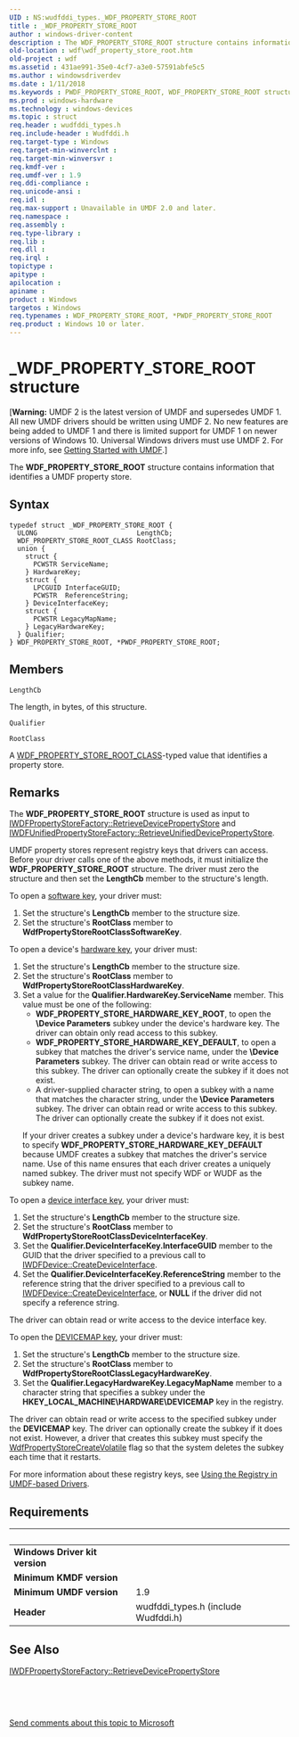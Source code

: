 ```yaml
---
UID : NS:wudfddi_types._WDF_PROPERTY_STORE_ROOT
title : _WDF_PROPERTY_STORE_ROOT
author : windows-driver-content
description : The WDF_PROPERTY_STORE_ROOT structure contains information that identifies a UMDF property store.
old-location : wdf\wdf_property_store_root.htm
old-project : wdf
ms.assetid : 431ae991-35e0-4cf7-a3e0-57591abfe5c5
ms.author : windowsdriverdev
ms.date : 1/11/2018
ms.keywords : PWDF_PROPERTY_STORE_ROOT, WDF_PROPERTY_STORE_ROOT structure, _WDF_PROPERTY_STORE_ROOT, *PWDF_PROPERTY_STORE_ROOT, umdfstructs_7024c360-9ab7-4eea-ba66-c45c5912dfaa.xml, wudfddi_types/PWDF_PROPERTY_STORE_ROOT, wudfddi_types/WDF_PROPERTY_STORE_ROOT, PWDF_PROPERTY_STORE_ROOT structure pointer, WDF_PROPERTY_STORE_ROOT, umdf.wdf_property_store_root, wdf.wdf_property_store_root
ms.prod : windows-hardware
ms.technology : windows-devices
ms.topic : struct
req.header : wudfddi_types.h
req.include-header : Wudfddi.h
req.target-type : Windows
req.target-min-winverclnt : 
req.target-min-winversvr : 
req.kmdf-ver : 
req.umdf-ver : 1.9
req.ddi-compliance : 
req.unicode-ansi : 
req.idl : 
req.max-support : Unavailable in UMDF 2.0 and later.
req.namespace : 
req.assembly : 
req.type-library : 
req.lib : 
req.dll : 
req.irql : 
topictype : 
apitype : 
apilocation : 
apiname : 
product : Windows
targetos : Windows
req.typenames : WDF_PROPERTY_STORE_ROOT, *PWDF_PROPERTY_STORE_ROOT
req.product : Windows 10 or later.
---
```


# _WDF_PROPERTY_STORE_ROOT structure
<p class="CCE_Message">[<b>Warning:</b> UMDF 2 is the latest version of UMDF and supersedes UMDF 1.  All new UMDF drivers should be written using UMDF 2.  No new features are being added to UMDF 1 and there is limited support for UMDF 1 on newer versions of Windows 10.  Universal Windows drivers must use UMDF 2.  For more info, see <a href="https://docs.microsoft.com/en-us/windows-hardware/drivers/wdf/getting-started-with-umdf-version-2">Getting Started with UMDF</a>.]

The <b>WDF_PROPERTY_STORE_ROOT</b> structure contains information that identifies a UMDF property store.

## Syntax
````
typedef struct _WDF_PROPERTY_STORE_ROOT {
  ULONG                         LengthCb;
  WDF_PROPERTY_STORE_ROOT_CLASS RootClass;
  union {
    struct {
      PCWSTR ServiceName;
    } HardwareKey;
    struct {
      LPCGUID InterfaceGUID;
      PCWSTR  ReferenceString;
    } DeviceInterfaceKey;
    struct {
      PCWSTR LegacyMapName;
    } LegacyHardwareKey;
  } Qualifier;
} WDF_PROPERTY_STORE_ROOT, *PWDF_PROPERTY_STORE_ROOT;
````

## Members


`LengthCb`

The length, in bytes, of this structure.

`Qualifier`



`RootClass`

A <a href="..\wudfddi_types\ne-wudfddi_types-_wdf_property_store_root_class.md">WDF_PROPERTY_STORE_ROOT_CLASS</a>-typed value that identifies a property store.

## Remarks
The <b>WDF_PROPERTY_STORE_ROOT</b> structure is used as input to <a href="https://msdn.microsoft.com/library/windows/hardware/ff560228">IWDFPropertyStoreFactory::RetrieveDevicePropertyStore</a> and <a href="https://msdn.microsoft.com/A54E56A6-9A6C-435D-83FD-84BB0E072C74">IWDFUnifiedPropertyStoreFactory::RetrieveUnifiedDevicePropertyStore</a>.

UMDF property stores represent registry keys that drivers can access. Before your driver calls one of the above methods, it must initialize the <b>WDF_PROPERTY_STORE_ROOT</b> structure. The driver must zero the structure and then set the <b>LengthCb</b> member to the structure's length.

To open a <a href="https://docs.microsoft.com/en-us/windows-hardware/drivers/wdf/using-the-registry-in-umdf-1-x-drivers">software key</a>, your driver must:
<ol>
<li>
Set the structure's <b>LengthCb</b> member to the structure size.

</li>
<li>
Set the structure's <b>RootClass</b> member to <b>WdfPropertyStoreRootClassSoftwareKey</b>.

</li>
</ol>To open a device's <a href="https://docs.microsoft.com/en-us/windows-hardware/drivers/wdf/using-the-registry-in-umdf-1-x-drivers">hardware key</a>, your driver must:
<ol>
<li>
Set the structure's <b>LengthCb</b> member to the structure size.

</li>
<li>
Set the structure's <b>RootClass</b> member to <b>WdfPropertyStoreRootClassHardwareKey</b>.

</li>
<li>
Set a value for the <b>Qualifier.HardwareKey.ServiceName</b> member. This value must be one of the following:<ul>
<li>
<b>WDF_PROPERTY_STORE_HARDWARE_KEY_ROOT</b>, to open the <b>\Device Parameters</b> subkey under the device's hardware key. The driver can obtain only read access to this subkey.

</li>
<li>
<b>WDF_PROPERTY_STORE_HARDWARE_KEY_DEFAULT</b>, to open a subkey that matches the driver's service name, under the <b>\Device Parameters</b> subkey. The driver can obtain read or write access to this subkey. The driver can optionally create the subkey if it does not exist.

</li>
<li>
A driver-supplied character string, to open a subkey with a name that matches the character string, under the <b>\Device Parameters</b> subkey. The driver can obtain read or write access to this subkey. The driver can optionally create the subkey if it does not exist.

</li>
</ul>


If your driver creates a subkey under a device's hardware key, it is best to specify <b>WDF_PROPERTY_STORE_HARDWARE_KEY_DEFAULT</b> because UMDF creates a subkey that matches the driver's service name. Use of this name ensures that each driver creates a uniquely named subkey. The driver must not specify WDF or WUDF as the subkey name.

</li>
</ol>To open a <a href="https://docs.microsoft.com/en-us/windows-hardware/drivers/wdf/using-the-registry-in-umdf-1-x-drivers">device interface key</a>, your driver must:
<ol>
<li>
Set the structure's <b>LengthCb</b> member to the structure size.

</li>
<li>
Set the structure's <b>RootClass</b> member to <b>WdfPropertyStoreRootClassDeviceInterfaceKey</b>.

</li>
<li>
Set the <b>Qualifier.DeviceInterfaceKey.InterfaceGUID</b> member to the GUID that the driver specified to a previous call to <a href="https://msdn.microsoft.com/library/windows/hardware/ff557016">IWDFDevice::CreateDeviceInterface</a>.

</li>
<li>
Set the <b>Qualifier.DeviceInterfaceKey.ReferenceString</b> member to the reference string that the driver specified to a previous call to <a href="https://msdn.microsoft.com/library/windows/hardware/ff557016">IWDFDevice::CreateDeviceInterface</a>, or <b>NULL</b> if the driver did not specify a reference string.

</li>
</ol>The driver can obtain read or write access to the device interface key. 

To open the <a href="https://docs.microsoft.com/en-us/windows-hardware/drivers/wdf/using-the-registry-in-umdf-1-x-drivers">DEVICEMAP key</a>, your driver must:
<ol>
<li>
Set the structure's <b>LengthCb</b> member to the structure size.

</li>
<li>
Set the structure's <b>RootClass</b> member to <b>WdfPropertyStoreRootClassLegacyHardwareKey</b>.

</li>
<li>
Set the <b>Qualifier.LegacyHardwareKey.LegacyMapName</b> member to a character string that specifies a subkey under the <b>HKEY_LOCAL_MACHINE\HARDWARE\DEVICEMAP</b> key in the registry.

</li>
</ol>The driver can obtain read or write access to the specified subkey under the <b>DEVICEMAP</b> key. The driver can optionally create the subkey if it does not exist. However, a driver that creates this subkey must specify the <a href="..\wudfddi_types\ne-wudfddi_types-_wdf_property_store_retrieve_flags.md">WdfPropertyStoreCreateVolatile</a> flag so that the system deletes the subkey each time that it restarts.

For more information about these registry keys, see <a href="https://docs.microsoft.com/en-us/windows-hardware/drivers/wdf/using-the-registry-in-umdf-1-x-drivers">Using the Registry in UMDF-based Drivers</a>.

## Requirements
| &nbsp; | &nbsp; |
| ---- |:---- |
| **Windows Driver kit version** |  |
| **Minimum KMDF version** |  |
| **Minimum UMDF version** | 1.9 |
| **Header** | wudfddi_types.h (include Wudfddi.h) |

## See Also

<a href="https://msdn.microsoft.com/library/windows/hardware/ff560228">IWDFPropertyStoreFactory::RetrieveDevicePropertyStore</a>

 

 

<a href="mailto:wsddocfb@microsoft.com?subject=Documentation%20feedback [wdf\wdf]:%20WDF_PROPERTY_STORE_ROOT structure%20 RELEASE:%20(1/11/2018)&amp;body=%0A%0APRIVACY STATEMENT%0A%0AWe use your feedback to improve the documentation. We don't use your email address for any other purpose, and we'll remove your email address from our system after the issue that you're reporting is fixed. While we're working to fix this issue, we might send you an email message to ask for more info. Later, we might also send you an email message to let you know that we've addressed your feedback.%0A%0AFor more info about Microsoft's privacy policy, see http://privacy.microsoft.com/en-us/default.aspx." title="Send comments about this topic to Microsoft">Send comments about this topic to Microsoft</a>